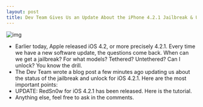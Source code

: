 ```yaml
---
layout: post
title: Dev Team Gives Us an Update About the iPhone 4.2.1 Jailbreak & Unlock
---
```

![img](http://media.idownloadblog.com/wp-content/uploads/2010/11/PwnageTool.jpg)
* Earlier today, Apple released iOS 4.2, or more precisely 4.2.1. Every time we have a new software update, the questions come back. When can we get a jailbreak? For what models? Tethered? Untethered? Can I unlock? You know the drill.
* The Dev Team wrote a blog post a few minutes ago updating us about the status of the jailbreak and unlock for iOS 4.2.1. Here are the most important points:
* UPDATE: RedSn0w for iOS 4.2.1 has been released. Here is the tutorial.
* Anything else, feel free to ask in the comments.

